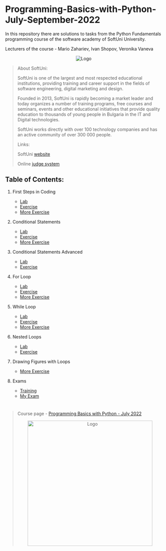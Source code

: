 # Programming-Basics-with-Python-July-September-2022
 In this repository there are solutions to tasks from the Python Fundamentals programming course of the software academy of SoftUni University.

Lecturers of the course - Mario Zahariev, Ivan Shopov, Veronika Vaneva

<p style="text-align:center;"><img src="https://user-images.githubusercontent.com/68993494/185683680-bcfefe65-88fb-4192-b0b2-ff9130c39487.png" alt="Logo"></p>

>About SoftUni:
>
>SoftUni is one of the largest and most respected educational institutions, providing training and career support in the fields of software engineering, digital marketing and design.
>
>Founded in 2013, SoftUni is rapidly becoming a market leader and today organizes a number of training programs, free courses and seminars, events and other educational initiatives that provide quality education to thousands of young people in Bulgaria in the IT and Digital technologies.
>
>SoftUni works directly with over 100 technology companies and has an active community of over 300 000 people.
> 
>Links:
>
>SoftUni [website](https://about.softuni.bg/#about-us)
>
>Online [judge system](https://judge.softuni.org/)
<p> </p>
<p> </p>
<h2>Table of Contents:</h2>


1. First Steps in Coding
   - [Lab](https://github.com/maon0002/Programming-Basics-with-Python-July-September-2022/tree/main/first_steps_in_coding_lab)
   - [Exercise](https://github.com/maon0002/Programming-Basics-with-Python-July-September-2022/tree/main/first_steps_in_coding_exercise)
   - [More Exercise](https://github.com/maon0002/Programming-Basics-with-Python-July-September-2022/tree/main/first_steps_in_coding__more_exercises)
  
2. Conditional Statements
   - [Lab](https://github.com/maon0002/Programming-Basics-with-Python-July-September-2022/tree/main/conditional_statements__lab)
   - [Exercise](https://github.com/maon0002/Programming-Basics-with-Python-July-September-2022/tree/main/conditional_statements__exercise)
   - [More Exercise](https://github.com/maon0002/Programming-Basics-with-Python-July-September-2022/tree/main/conditional_statements__more_exercises)

3. Conditional Statements Advanced
   - [Lab](https://github.com/maon0002/Programming-Basics-with-Python-July-September-2022/tree/main/conditional_statements_advanced__lab)
   - [Exercise](https://github.com/maon0002/Programming-Basics-with-Python-July-September-2022/tree/main/conditional_statements_advanced__exercise)

4. For Loop
   - [Lab](https://github.com/maon0002/Programming-Basics-with-Python-July-September-2022/tree/main/for_loop__lab)
   - [Exercise](https://github.com/maon0002/Programming-Basics-with-Python-July-September-2022/tree/main/for_loop__exercise)
   - [More Exercise](https://github.com/maon0002/Programming-Basics-with-Python-July-September-2022/tree/main/forloop__more_exercises)

5. While Loop
   - [Lab](https://github.com/maon0002/Programming-Basics-with-Python-July-September-2022/tree/main/while_loop__lab)
   - [Exercise](https://github.com/maon0002/Programming-Basics-with-Python-July-September-2022/tree/main/while_loop__exercise)
   - [More Exercise](https://github.com/maon0002/Programming-Basics-with-Python-July-September-2022/tree/main/whileloop__more_exercises)

6. Nested Loops
   - [Lab](https://github.com/maon0002/Programming-Basics-with-Python-July-September-2022/tree/main/nested_loops__lab)
   - [Exercise](https://github.com/maon0002/Programming-Basics-with-Python-July-September-2022/tree/main/nested_loops__exercise)

7. Drawing Figures with Loops
   - [More Exercise](https://github.com/maon0002/Programming-Basics-with-Python-July-September-2022/tree/main/drawing_figures_with_loops__more_exercises)

8. Exams
   - [Training](https://github.com/maon0002/Programming-Basics-with-Python-July-September-2022/tree/main/exams/programming_basics_online_exam__6_and_7_april_2019)
   - [My Exam](https://github.com/maon0002/Programming-Basics-with-Python-July-September-2022/tree/main/exams/programming_basics_online_exam__6_and_7_april_2019)


<h1></h1>

>Course page - [Programming Basics with Python - July 2022](https://softuni.bg/trainings/3840/programming-fundamentals-with-python-september-2022)
>
> <p style="text-align:center;"><img src="https://about.softuni.bg/Content/images/svg-logos/softuni-logo-white.svg" width=400 length=400 alt="Logo"></p>
